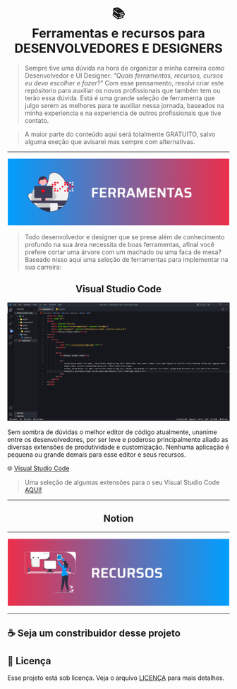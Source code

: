 <h1 align="center">
📚
<br>
Ferramentas e recursos para
<br>
DESENVOLVEDORES E DESIGNERS
</h1>

> Sempre tive uma dúvida na hora de organizar a minha carreira como Desenvolvedor e UI Designer: <i>"Quais ferramentas, recursos, cursos eu devo escolher e fazer?"</i>
> Com esse pensamento, resolvi criar este repósitorio para auxiliar os novos profissionais que também tem ou terão essa dúvida.
> Está é uma grande seleção de ferramenta que julgo serem as melhores para te auxiliar nessa jornada, baseados na minha experiencia e na experiencia de outros profissionais que tive contato.


> A maior parte do conteúdo aqui será totalmente GRATUITO, salvo alguma exeção que avisarei mas sempre com alternativas.

---

<img src="assets/ferramentas.png">

> Todo desenvolvedor e designer que se prese além de conhecimento profundo na sua área necessita de boas ferramentas, afinal você prefere cortar uma árvore com um machado ou uma faca de mesa?
> Baseado nisso aqui uma seleção de ferramentas para implementar na sua carreira:

<h2 align="center">Visual Studio Code</h2>

<img src="assets/images/vscode.png">

Sem sombra de dúvidas o melhor editor de código atualmente, unanime entre os desenvolvedores, por ser leve e poderoso principalmente aliado as diversas extensões de produtividade e customização.
Nenhuma aplicação é pequena ou grande demais para esse editor e seus recursos.

🌐 [Visual Studio Code](https://code.visualstudio.com/)<br>

> Uma seleção de algumas extensões para o seu Visual Studio Code [AQUI!](pages/extensoes.md)

---

<h2 align="center">Notion</h2>



---

<img src="assets/recursos.png">

---

## ☕ Seja um constribuidor desse projeto

## 🍜 Licença

Esse projeto está sob licença. Veja o arquivo [LICENÇA]() para mais detalhes.<br>
